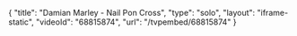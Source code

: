 {
    "title": "Damian Marley - Nail Pon Cross",
    "type": "solo",
    "layout": "iframe-static",
    "videoId": "68815874",
    "url": "\/tvpembed\/68815874"
}
